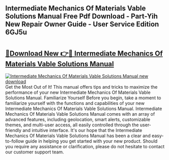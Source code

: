 ## Intermediate Mechanics Of Materials Vable Solutions Manual Free Pdf Download - Part-Yih New Repair Owner Guide - User Service Edition 6GJ5u

# <h2><a href="http://bc52173.oget.top/?id=Intermediate+Mechanics+Of+Materials+Vable+Solutions+Manual">🔗Download New 👉🔴 Intermediate Mechanics Of Materials Vable Solutions Manual</a></h2>

[![Intermediate Mechanics Of Materials Vable Solutions Manual new download](https://i.imgur.com/5g1atiW.png)](http://bc52173.oget.top/?id=Intermediate+Mechanics+Of+Materials+Vable+Solutions+Manual)
Get the Most Out of It! This manual offers tips and tricks to maximize the performance of your new Intermediate Mechanics Of Materials Vable Solutions Manual. Familiarize Yourself Before you begin, take a moment to familiarize yourself with the functions and capabilities of your new Intermediate Mechanics Of Materials Vable Solutions Manual. Intermediate Mechanics Of Materials Vable Solutions Manual comes with an array of advanced features, including geolocation, smart alerts, customizable themes, and multi-user access, all easily controlled through the user-friendly and intuitive interface. It's our hope that the Intermediate Mechanics Of Materials Vable Solutions Manual has been a clear and easy-to-follow guide in helping you get started with your new product. Should you require any assistance or clarification, please do not hesitate to contact our customer support team.
